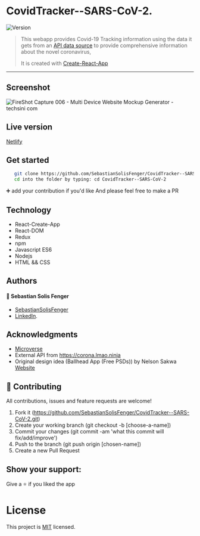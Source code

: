 # CovidTracker--SARS-CoV-2.

<img alt="Version" src="https://img.shields.io/badge/version-1.0.0-blue.svg?cacheSeconds=2592000" />

> This webapp provides Covid-19 Tracking information using the data it gets from an [API data source](https://corona.lmao.ninja) to provide comprehensive information about the novel coronavirus,
>
> It is created with [Create-React-App](https://github.com/facebook/create-react-app)

---


## Screenshot
![FireShot Capture 006 - Multi Device Website Mockup Generator - techsini com](https://user-images.githubusercontent.com/88522494/175396425-2d3c144e-d4f7-4417-9580-7ab24ef85ed9.png)
</p>

## Live version

<!-- For the live version of this project visit the followinglink. -->
 [Netlify](https://62b39c3500f98100080e64e0--clever-clafoutis-a9f122.netlify.app/)

## Get started

```bash
   git clone https://github.com/SebastianSolisFenger/CovidTracker--SARS-CoV-2.git
   cd into the folder by typing: cd CovidTracker--SARS-CoV-2
```

:heavy_plus_sign: add your contribution if you'd like
And please feel free to make a PR

## Technology

- React-Create-App
- React-DOM
- Redux
- npm
- Javascript ES6
- Nodejs
- HTML && CSS

## Authors

#### :bust_in_silhouette: Sebastian Solis Fenger

- [SebastianSolisFenger](https://github.com/SebastianSolisFenger)
- [LinkedIn](https://www.linkedin.com/in/sebastiansolisfenger/).

## Acknowledgments

- [Microverse](https://www.microverse.org/)
- External API from https://corona.lmao.ninja
- Original design idea (Ballhead App (Free PSDs)) by Nelson Sakwa [Website](<https://www.behance.net/gallery/31579789/Ballhead-App-(Free-PSDs)>)

## 🤝 Contributing

All contributions, issues and feature requests are welcome!

1. Fork it (https://github.com/SebastianSolisFenger/CovidTracker--SARS-CoV-2.git)
2. Create your working branch (git checkout -b [choose-a-name])
3. Commit your changes (git commit -am 'what this commit will fix/add/improve')
4. Push to the branch (git push origin [chosen-name])
5. Create a new Pull Request

## Show your support:

Give a :star: if you liked the app

# License

This project is [MIT](LICENSE.md) licensed.
